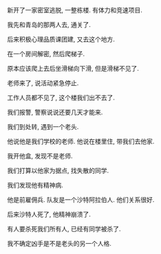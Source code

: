 新开了一家密室逃脱, 一整栋楼. 有体力和竞速项目.

我先和青岛的那两人去, 通关了.

后来积极心理品质课团建, 又去这个地方.

在一个房间解密, 然后爬梯子.

原本应该爬上去后坐滑梯向下滑, 但是滑梯不见了.

老师来了, 说活动紧急停止.

工作人员都不见了, 这个楼我们出不去了.

我们报警, 警察说说还要几天才能来.

我们到处转, 遇到一个老头.

他说他是我们学校的老师. 他说在楼里住, 带我们去他家.

我开他盒, 发现不是老师.

我们打算以他家为据点, 找失散的同学.

我们发现他有精神病.

他是前雇佣兵. 队友是一个沙特阿拉伯人. 他们关系很好.

后来沙特人死了, 他精神崩溃了.

有人要杀死我们所有人, 已经有同学被杀了.

我不确定凶手是不是老头的另一个人格.
